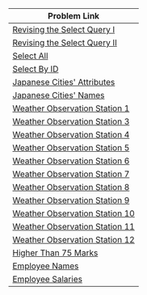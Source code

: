 | Problem Link |
| ------------------|
|[Revising the Select Query I](https://www.hackerrank.com/challenges/revising-the-select-query/problem?isFullScreen=true)|
|[Revising the Select Query II](https://www.hackerrank.com/challenges/revising-the-select-query-2/problem?isFullScreen=true)|
|[Select All](https://www.hackerrank.com/challenges/select-all-sql/problem?isFullScreen=true)|
|[Select By ID](https://www.hackerrank.com/challenges/select-by-id/problem?isFullScreen=true)|
|[Japanese Cities' Attributes](https://www.hackerrank.com/challenges/japanese-cities-attributes/problem?isFullScreen=true)|
|[Japanese Cities' Names](https://www.hackerrank.com/challenges/japanese-cities-name/problem?isFullScreen=true)|
|[Weather Observation Station 1](https://www.hackerrank.com/challenges/weather-observation-station-1/problem?isFullScreen=true)|
|[Weather Observation Station 3](https://www.hackerrank.com/challenges/weather-observation-station-3/problem?isFullScreen=true)|
|[Weather Observation Station 4](https://www.hackerrank.com/challenges/weather-observation-station-4/problem?isFullScreen=true)|
|[Weather Observation Station 5](https://www.hackerrank.com/challenges/weather-observation-station-5/problem?isFullScreen=true)|
|[Weather Observation Station 6](https://www.hackerrank.com/challenges/weather-observation-station-6/problem?isFullScreen=true)|
|[Weather Observation Station 7](https://www.hackerrank.com/challenges/weather-observation-station-7/problem?isFullScreen=true)|
|[Weather Observation Station 8](https://www.hackerrank.com/challenges/weather-observation-station-8/problem?isFullScreen=true)|
|[Weather Observation Station 9](https://www.hackerrank.com/challenges/weather-observation-station-9/problem?isFullScreen=true)|
|[Weather Observation Station 10](https://www.hackerrank.com/challenges/weather-observation-station-10/problem?isFullScreen=true)|
|[Weather Observation Station 11](https://www.hackerrank.com/challenges/weather-observation-station-11/problem?isFullScreen=true)|
|[Weather Observation Station 12](https://www.hackerrank.com/challenges/weather-observation-station-12/problem?isFullScreen=true)|
|[Higher Than 75 Marks](https://www.hackerrank.com/challenges/more-than-75-marks/problem?isFullScreen=true)|
|[Employee Names](https://www.hackerrank.com/challenges/name-of-employees/problem?isFullScreen=true)|
|[Employee Salaries](https://www.hackerrank.com/challenges/salary-of-employees/problem?isFullScreen=true)|

